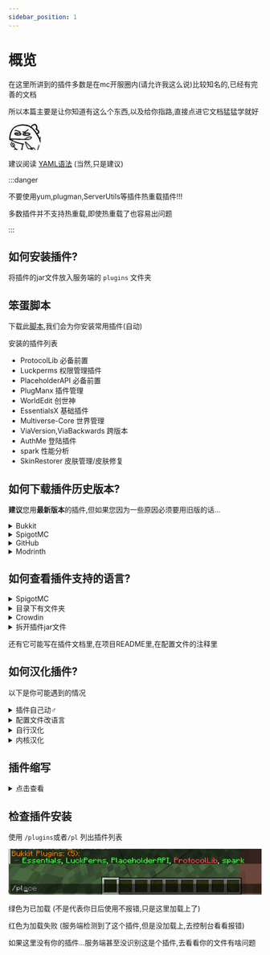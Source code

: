 ```yaml
---
sidebar_position: 1
---
```


# 概览

在这里所讲到的插件多数是在mc开服圈内(请允许我这么说)比较知名的,已经有完善的文档

所以本篇主要是让你知道有这么个东西,以及给你指路,直接点进它文档猛猛学就好

![](_images/概览/餐叉.jpg)

建议阅读 [YAML语法](/docs/扩展阅读/YAML语法/概览.md) (当然,只是建议)

:::danger

不要使用yum,plugman,ServerUtils等插件热重载插件!!!

多数插件并不支持热重载,即使热重载了也容易出问题

:::

## 如何安装插件?

将插件的jar文件放入服务端的 `plugins` 文件夹

## 笨蛋脚本

下载此[脚本](https://github.com/lilingfengdev/NitWiki-Script/releases/download/latest/auto-install-depend.exe),我们会为你安装常用插件(自动)

安装的插件列表
* ProtocolLib 必备前置
* Luckperms 权限管理插件
* PlaceholderAPI 必备前置
* PlugManx 插件管理
* WorldEdit 创世神
* EssentialsX 基础插件
* Multiverse-Core 世界管理
* ViaVersion,ViaBackwards 跨版本
* AuthMe 登陆插件
* spark 性能分析
* SkinRestorer 皮肤管理/皮肤修复

## 如何下载插件历史版本?

**建议**您用**最新版本**的插件,但如果您因为一些原因必须要用旧版的话...

<details>
    <summary>Bukkit</summary>

![](_images/概览/历史版本-bukkit-1.png)

点击左侧文字可以查看详细内容

![](_images/概览/历史版本-bukkit-2.png)

这是更新日志

![](_images/概览/历史版本-bukkit-3.png)

</details>

<details>
    <summary>SpigotMC</summary>

![](_images/概览/历史版本-spigotmc.png)

</details>

<details>
    <summary>GitHub</summary>

在 Releases 中往下翻

![](_images/概览/历史版本-GitHub-1.png)

或者这样子

![](_images/概览/历史版本-GitHub-2.png)

![](_images/概览/历史版本-GitHub-3.png)


</details>

<details>
    <summary>Modrinth</summary>

![](_images/概览/历史版本-modrinth.png)

</details>



## 如何查看插件支持的语言?

<details>
    <summary>SpigotMC</summary>

![](_images/概览/查看语言-spigotmc.png)

</details>

<details>
    <summary>目录下有文件夹</summary>

插件文件夹中有Language,lang,locale之类的文件夹(或其他东西?)

![](_images/概览/查看语言-1.png)

找 zhcn,zh-cn,zh-CN,chinese 等字眼

![](_images/概览/查看语言-2.png)

然后一般要去插件配置文件把语言改成这里的文件名(此处为zh_cn)

</details>

<details>
    <summary>Crowdin</summary>

比如 https://www.spigotmc.org/resources/simpleclans.71242/

可以看到,语言那里给了个网站

![](_images/概览/查看语言-crowdin.png)

https://crowdin.com/project/simpleclans

看到有 Chinese Simplified chinese zh_cn zh_CN 之类的字眼就行

</details>

<details>
    <summary>拆开插件jar文件</summary>

比如 SkinsRestorer

在插件文件夹找不到语言文件夹

![](_images/概览/查看语言-拆开jar.png)

</details>

还有它可能写在插件文档里,在项目README里,在配置文件的注释里

## 如何汉化插件?

以下是你可能遇到的情况

<details>
    <summary>插件自己动♂</summary>

像luckperms,essentials,你服务器和客户端的语言设置成简体中文即可

</details>

<details>
    <summary>配置文件改语言</summary>

像HoloMobHealth,Gsit,你可以在插件配置文件中(一般在config.yml中)找到Language,lang等字眼

然后把把后面改成 zhcn,zh-cn,zh-CN,chinese 啥的,具体应该写什么这地方的注释可能提到,没提到那得靠你自己寻找了

比如**有时**可以用压缩软件打开插件jar文件找找

![](_images/概览/拆开jar.png)

</details>

<details>
    <summary>自行汉化</summary>

有些插件不提供别的语言,只提供一个语言文件 如 lang.yml,message.yml

就需要你自行汉化里面的内容了,去一些论坛翻翻也许能找到别人分享的汉化

#### GPT汉化?

口令参考

```
请将我给出的以yml格式存储的Minecraft插件的配置文件汉化，且不改变本身的可执行性，其中被两个%包裹的为变量请不要翻译，请翻译时不要带翻译腔，而是要翻译得自然、流畅和地道，使用优美和高雅的表达方式并代入Minecraft游戏内进行翻译，翻译后请以markdown代码块的格式发送

```

备注：本教程并非推荐服主通过 GPT 等 AI 进行机翻，我们不对服主利用 AI 产生文本的行为及其内容负责。
在正常 Minecraft 服主群体中，使用 GPT 会被视作一种经济但欠缺考虑的行为，若有能力或财力充足，请尽力贡献人工翻译或自行翻译，万不可直接交由机翻，否则可能会对玩家的游玩体验造成极大的损害。

</details>

<details>
    <summary>内核汉化</summary>

如果你要用的这个插件没有以上所提到的所有情况...

他**可能**把你要改的语言直接写死在代码里了,你要自己去改代码

</details>

## 插件缩写

<details>
    <summary>点击查看</summary>

AP 通常指楠木的 AttributePlus

ilo 通常指 ItemLoreOrigin

SX 通常指 SX-Attribute

MV 通常指 Multiverse-Core 2

Ady 通常指坏黑的 Adyeshach

NI 通常指 Neige 的 NeigeItems

MI 通常指 MyItems 或 MMOitems

Zap 通常指坏黑的 Zapkiel

trm 通常指 Arspale/Score9 的 TrMenu

trc 通常指 Arspale/Score9 的 TrChat

lp 通常指 LuckPerms

gm 通常指 GroupManager

龙核 通常指 DragonCore 等系列开头的插件

萌芽 通常指 萌芽引擎

ds 不常见，通常指 bbs内没有的 屌丝系列插件

dp 通常指楠木的 DungeonPlus

pex 通常指 PermissionEX

mm 通常指 MythicMobs

res 通常指 Zrips 团队的 Residence

ess/essx 通常指 Essentials/EssentialsX

ae 通常指 AdvancedEnchantments

eco 通常指 EcoEnchants，腐竹圈只对 Auxlior 家的附魔感兴趣，大部分没有接触过他的其他插件

hd 通常指 HolographicDisplays

dh 通常指 DecentHolograms

gd 通常指 GriefDefender

ia 通常指 ItemsAdder

dm 通常指 DeluxeMenus

cls 通常指 ClearScreen

tm 通常指 TitleManager

tab 通常指 Nemzamy 的 Tab Reborn

qs 一般指 鬼畜畜 现行维护的 QuickShop-Reremake

we 通常指 WorldEdit

wg 通常指 WorldGuard

fawe 通常指 FasyAsyncWorldEdit

vs 通常指 VoxelSnipper，少见

papi 通常指 PlaceholderAPI

ps 通常指 PlotSquared

pm 通常指 PlayMoney，部分神奇宝贝服会用到

pp 通常指 PlayerPoints

ke 通常指 TabooLib 下的一门脚本语言 Kether

sk 通常指 Skript 或 SkillAPI

ils 通常指 ItemLoreStats

oa 通常指 OriginAttribute

cc 通常指 ChestCommands 或 CrazyCrates

ncp 通常指 NoCheatPlus

mw 通常指 MultiWorld

mma 通常指 MythicArtifacts

wb 通常指 WorldBorder

sb 通常指的是计分板一类的插件

rli 指的是 弱鸡绿毛怪 开发的 RevivedLocyItems

chem 通常指坏黑的 Chemdah

bq 通常指 BetonQuests

mq 通常指 MangoQuests

aac 通常指 AdvancedAntiCheat

iv 通常指 InteractionVisualizer

btlp 通常指 BungeeTablistPlus

pmr 通常指 楠木的 PMRewards

plt 通常指米饭的 PlayerTitle

</details>

## 检查插件安装

使用 `/plugins`或者`/pl` 列出插件列表

![](_images/概览/插件列表.png)

绿色为已加载 (不是代表你日后使用不报错,只是这里加载上了)

红色为加载失败 (服务端检测到了这个插件,但是没加载上,去控制台看看报错)

如果这里没有你的插件...服务端甚至没识别这是个插件,去看看你的文件有啥问题
